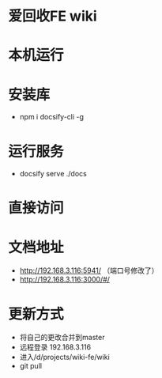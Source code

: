 # 爱回收FE wiki

# 本机运行

安装库
==================
 * npm i docsify-cli -g

运行服务
==================

 * docsify serve ./docs

# 直接访问

文档地址
==================
 * http://192.168.3.116:5941/  （端口号修改了）
 * http://192.168.3.116:3000/#/
 
 
更新方式
==================
 * 将自己的更改合并到master
 * 远程登录 192.168.3.116
 * 进入/d/projects/wiki-fe/wiki
 * git pull


